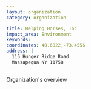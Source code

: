 ```yaml
---
layout: organization
category: organization

title: Helping Horses, Inc
impact_area: Environment
keywords: 
coordinates: 40.6822,-73.4556
address: |
  115 Hunger Ridge Road
  Massapequa NY 11758
---
```

Organization's overview
